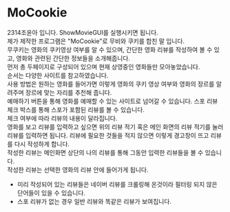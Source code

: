 <h1>MoCookie</h1>
2314조윤아 입니다. 
ShowMovieGUI를 실행시키면 됩니다.<br>
제가 제작한 프로그램은 "MoCookie"로 무비와 쿠키를 합친 말 입니다. <br>
무쿠키는 영화의 쿠키영상 여부를 알 수 있으며, 간단한 영화 리뷰를 작성하여 볼 수 있고, 영화와 관련된 간단한 정보들을 소개해줍니다. <br>
먼저 총 두페이지로 구성되어 있으며 현재 상영중인 영화들만 모아놓았습니다. <br>
순서는 다양한 사이트를 참고하였습니다. <br>
사용 방법은 원하는 영화를 들어가면 이렇게 영화의 쿠키 영상 여부와 영화의 장르를 알려주며 장르에 맞는 자리를 추천해 줍니다. <br>
예매하기 버튼을 통해 영화를 예매할 수 있는 사이트로 넘어갈 수 있습니다. 스포 리뷰 체크 박스를 통해 스포가 포함된 리뷰를 볼 수 있습니다. <br>
체크 여부에 따라 리뷰의 내용이 달라집니다. <br>
영화를 보고 리뷰를 입력하고 싶으면 위의 리뷰 적기 혹은 메인 화면의 리뷰 적기를 눌러 리뷰를 입력하면 됩니다. 
리뷰에 필요한 것들을 적지 않으면 이렇게 경고창이 뜨고 리뷰를 다시 작성하게 합니다.<br>
작성한 리뷰는 메인화면 상단의 나의 리뷰를 통해 그동안 입력한 리뷰들을 볼 수 있습니다.<br>
작성한 리뷰는 선택한 영화의 리뷰 안에 들어가게 됩니다.<br>

* 미리 작성되어 있는 리뷰들은 네이버 리뷰를 크롤링해 온것이라 필터링 되지 않은 단어들이 있을 수 있습니다.
* 스포 리뷰가 없는 경우 일반 리뷰와 똑같은 리뷰가 보여집니다.
